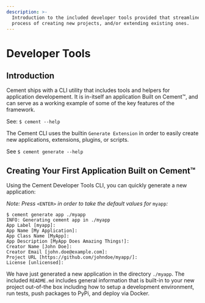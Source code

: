 ```yaml
---
description: >-
  Introduction to the included developer tools provided that streamline the
  process of creating new projects, and/or extending existing ones.
---
```


# Developer Tools

## Introduction

Cement ships with a CLI utility that includes tools and helpers for application developement. It is in-itself an application Built on Cement™, and can serve as a working example of some of the key features of the framework.

See: `$ cement --help`

The Cement CLI uses the builtin `Generate Extension` in order to easily create new applications, extensions, plugins, or scripts.

See `$ cement generate --help`

## Creating Your First Application Built on Cement™

Using the Cement Developer Tools CLI, you can quickly generate a new application:

_Note: Press_ `<ENTER>` _in order to take the default values for_ `myapp`_:_

```text
$ cement generate app ./myapp
INFO: Generating cement app in ./myapp
App Label [myapp]:
App Name [My Application]:
App Class Name [MyApp]:
App Description [MyApp Does Amazing Things!]:
Creator Name [John Doe]:
Creator Email [john.doe@example.com]:
Project URL [https://github.com/johndoe/myapp/]:
License [unlicensed]:
```

We have just generated a new application in the directory `./myapp`.  The included `README.md` includes general information that is built-in to your new project out-of-the box including how to setup a development environment, run tests, push packages to PyPi, and deploy via Docker.

